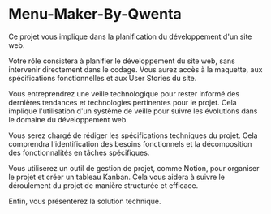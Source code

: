 # Menu-Maker-By-Qwenta

Ce projet vous implique dans la planification du développement d'un site web.  

Votre rôle consistera à planifier le développement du site web, sans intervenir directement dans le codage. Vous aurez accès à la maquette, aux spécifications fonctionnelles et aux User Stories du site.

Vous entreprendrez une veille technologique pour rester informé des dernières tendances et technologies pertinentes pour le projet. Cela implique l'utilisation d'un système de veille pour suivre les évolutions dans le domaine du développement web.

Vous serez chargé de rédiger les spécifications techniques du projet. Cela comprendra l'identification des besoins fonctionnels et la décomposition des fonctionnalités en tâches spécifiques.

Vous utiliserez un outil de gestion de projet, comme Notion, pour organiser le projet et créer un tableau Kanban. Cela vous aidera à suivre le déroulement du projet de manière structurée et efficace.

Enfin, vous présenterez la solution technique.
